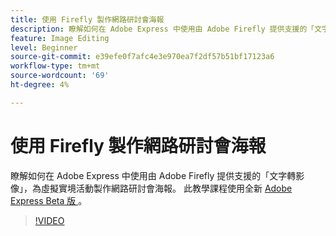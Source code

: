 ```yaml
---
title: 使用 Firefly 製作網路研討會海報
description: 瞭解如何在 Adobe Express 中使用由 Adobe Firefly 提供支援的「文字轉影像」，為虛擬實境活動製作網路研討會海報
feature: Image Editing
level: Beginner
source-git-commit: e39efe0f7afc4e3e970ea7f2df57b51bf17123a6
workflow-type: tm+mt
source-wordcount: '69'
ht-degree: 4%

---
```


# 使用 Firefly 製作網路研討會海報

瞭解如何在 Adobe Express 中使用由 Adobe Firefly 提供支援的「文字轉影像」，為虛擬實境活動製作網路研討會海報。 此教學課程使用全新 [ Adobe Express Beta 版 ](https://www.adobe.com/express/) 。

>[!VIDEO](https://video.tv.adobe.com/v/3420810?quality=12&learn=on&hidetitle=true)